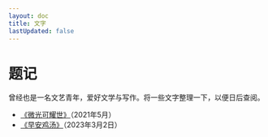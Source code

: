 ```yaml
---
layout: doc
title: 文字
lastUpdated: false
---
```


# 题记
曾经也是一名文艺青年，爱好文学与写作。将一些文字整理一下，以便日后查阅。

* [《微光可耀世》](https://mp.weixin.qq.com/s/yb-iJBAhsaGZ_rbnfCkymA)（2021年5月）
* [《早安鸡汤》](/write/20230302)（2023年3月2日）